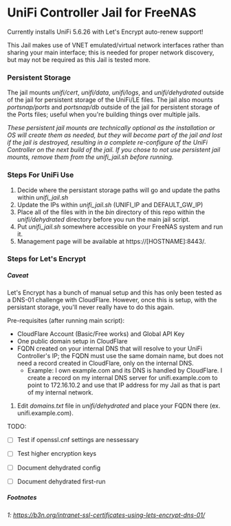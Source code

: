 # UniFi Controller Jail for FreeNAS

Currently installs UniFi 5.6.26 with Let's Encrypt auto-renew support!

This Jail makes use of VNET emulated/virtual network interfaces rather than sharing your main interface; this is needed for proper network discovery, but may not be required as this Jail is tested more.

### Persistent Storage
The jail mounts _unifi/cert_, _unifi/data_, _unifi/logs_, and _unifi/dehydrated_ outside of the jail for persistent storage of the UniFi/LE files.
The jail also mounts _portsnap/ports_ and _portsnap/db_ outside of the jail for persistent storage of the Ports files; useful when you're building things over multiple jails.

_These persistent jail mounts are technically optional as the installation or OS will create them as needed, but they will become part of the jail and lost if the jail is destroyed, resulting in a complete re-configure of the UniFi Controller on the next build of the jail. If you chose to not use persistent jail mounts, remove them from the unifi_jail.sh before running._

### Steps For UniFi Use
1. Decide where the persistant storage paths will go and update the paths within _unifi_jail.sh_ 
1. Update the IPs within _unifi_jail.sh_ (UNIFI_IP and DEFAULT_GW_IP)
1. Place all of the files with in the _bin_ directory of this repo within the _unifi/dehydrated_ directory before you run the main jail script.
1. Put _unifi_jail.sh_ somewhere accessible on your FreeNAS system and run it.
1. Management page will be available at https://[HOSTNAME]:8443/.

### Steps for Let's Encrypt
##### Caveat
Let's Encrypt has a bunch of manual setup and this has only been tested as a DNS-01 challenge with CloudFlare. However, once this is setup, with the persistant storage, you'll never really have to do this again.

Pre-requisites (after running main script):
* CloudFlare Account (Basic/Free works) and Global API Key
* One public domain setup in CloudFlare
* FQDN created on your internal DNS that will resolve to your UniFi Controller's IP; the FQDN must use the same domain name, but does not need a record created in CloudFlare, only on the internal DNS.
   * Example: I own example.com and its DNS is handled by CloudFlare. I create a record on my internal DNS server for unifi.example.com to point to 172.16.10.2 and use that IP address for my Jail as that is part of my internal network.

1. Edit _domains.txt_ file in _unifi/dehydrated_ and place your FQDN there (ex. unifi.example.com).

TODO:
- [ ] Test if openssl.cnf settings are nessessary
- [ ] Test higher encryption keys
- [ ] Document dehydrated config
- [ ] Document dehydrated first-run



##### Footnotes
###### <a name="dehydrated">1</a>: https://b3n.org/intranet-ssl-certificates-using-lets-encrypt-dns-01/


